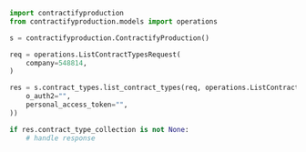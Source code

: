 <!-- Start SDK Example Usage -->


```python
import contractifyproduction
from contractifyproduction.models import operations

s = contractifyproduction.ContractifyProduction()

req = operations.ListContractTypesRequest(
    company=548814,
)

res = s.contract_types.list_contract_types(req, operations.ListContractTypesSecurity(
    o_auth2="",
    personal_access_token="",
))

if res.contract_type_collection is not None:
    # handle response
```
<!-- End SDK Example Usage -->